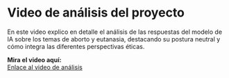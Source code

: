 # Video de análisis del proyecto

En este video explico en detalle el análisis de las respuestas del modelo de IA sobre los temas de aborto y eutanasia, destacando su postura neutral y cómo integra las diferentes perspectivas éticas.

**Mira el video aquí:**  
[Enlace al video de análisis](https://itecm-my.sharepoint.com/:v:/g/personal/l21120251_morelia_tecnm_mx/EYKpVRP0PXhDqVBL6q30PycB5xIJ-hij7kYxIxQabisRbA?nav=eyJyZWZlcnJhbEluZm8iOnsicmVmZXJyYWxBcHAiOiJPbmVEcml2ZUZvckJ1c2luZXNzIiwicmVmZXJyYWxBcHBQbGF0Zm9ybSI6IldlYiIsInJlZmVycmFsTW9kZSI6InZpZXciLCJyZWZlcnJhbFZpZXciOiJNeUZpbGVzTGlua0NvcHkifX0&e=GXwTL5)

